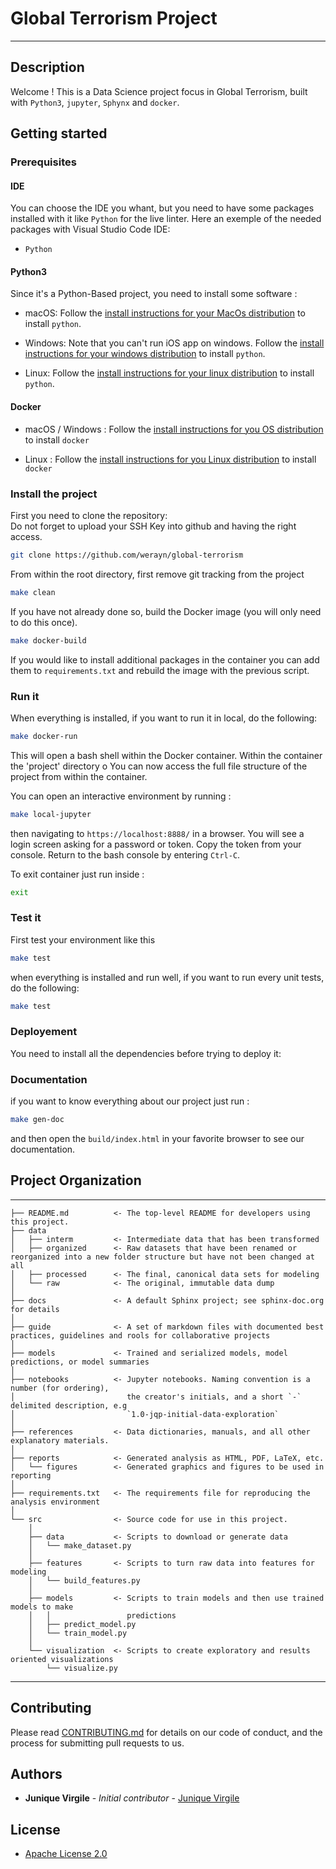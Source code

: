 # Global Terrorism Project
---

## Description

Welcome !
This is a Data Science project focus in Global Terrorism, built with `Python3`, `jupyter`, `Sphynx` and `docker`.

## Getting started

### Prerequisites

#### IDE

You can choose the IDE you whant, but you need to have some packages installed with it like `Python` for the live linter.
Here an exemple of the needed packages with Visual Studio Code IDE:

- `Python`

#### Python3

Since it's a Python-Based project, you need to install some software :

- macOS:
  Follow the [install instructions for your MacOs distribution](https://python/mac) to install `python`.

- Windows:
  Note that you can't run iOS app on windows.
  Follow the [install instructions for your windows distribution](https://python/windows) to install `python`.

- Linux:
  Follow the [install instructions for your linux distribution](https://python/linux) to install `python`.

#### Docker

- macOS / Windows :
    Follow the [install instructions for you OS distribution](https://docs.docker.com/docker-for-windows/install/) to install `docker`

- Linux :
    Follow the [install instructions for you Linux distribution](https://docs.docker.com/install/linux/docker-ce/ubuntu/) to install `docker`

### Install the project

First you need to clone the repository:  
Do not forget to upload your SSH Key into github and having the right access.

```bash
git clone https://github.com/werayn/global-terrorism
```

From within the root directory, first remove git tracking from the project

```bash
make clean
```

If you have not already done so, build the Docker image (you will only need to do this once).

```bash
make docker-build
```

If you would like to install additional packages in the container you can add them to `requirements.txt` and rebuild the image with the previous script.

### Run it

When everything is installed, if you want to run it in local, do the following:

```bash
make docker-run
```

This will open a bash shell within the Docker container. Within the container the 'project' directory o You can now access the full file structure of the project from within the container.

You can open an interactive environment by running :

```bash
make local-jupyter
```

then navigating to `https://localhost:8888/` in a browser.
You will see a login screen asking for a password or token.
Copy the token from your console.
Return to the bash console by entering `Ctrl-C`.

To exit container just run inside :

```bash
exit
```

### Test it

First test your environment like this

```bash
make test
```

when everything is installed and run well, if you want to run every unit tests, do the following:

```bash
make test
```

### Deployement

You need to install all the dependencies before trying to deploy it:

### Documentation

if you want to know everything about our project just run :

```bash
make gen-doc
```

and then open the `build/index.html` in your favorite browser to see our documentation.

## Project Organization
------------
    ├── README.md          <- The top-level README for developers using this project.
    ├── data
    │   ├── interm         <- Intermediate data that has been transformed
    │   ├── organized      <- Raw datasets that have been renamed or reorganized into a new folder structure but have not been changed at all      
    │   ├── processed      <- The final, canonical data sets for modeling
    │   └── raw            <- The original, immutable data dump
    │
    ├── docs               <- A default Sphinx project; see sphinx-doc.org for details
    │
    ├── guide              <- A set of markdown files with documented best practices, guidelines and rools for collaborative projects
    │
    ├── models             <- Trained and serialized models, model predictions, or model summaries
    │
    ├── notebooks          <- Jupyter notebooks. Naming convention is a number (for ordering),
    │                         the creator's initials, and a short `-` delimited description, e.g
    │                         `1.0-jqp-initial-data-exploration`
    │
    ├── references         <- Data dictionaries, manuals, and all other explanatory materials.
    │
    ├── reports            <- Generated analysis as HTML, PDF, LaTeX, etc.
    │   └── figures        <- Generated graphics and figures to be used in reporting
    │
    ├── requirements.txt   <- The requirements file for reproducing the analysis environment
    │
    └── src                <- Source code for use in this project.
        │
        ├── data           <- Scripts to download or generate data
        │   └── make_dataset.py
        │
        ├── features       <- Scripts to turn raw data into features for modeling
        │   └── build_features.py
        │
        ├── models         <- Scripts to train models and then use trained models to make
        │   │                 predictions
        │   ├── predict_model.py
        │   └── train_model.py
        │
        └── visualization  <- Scripts to create exploratory and results oriented visualizations
            └── visualize.py
--------

## Contributing

Please read [CONTRIBUTING.md](CONTRIBUTING.md) for details on our code of conduct, and the process for submitting pull requests to us.

## Authors

* **Junique Virgile** - *Initial contributor* - [Junique Virgile](https://github.com/werayn)

## License

- [Apache License 2.0](https://www.apache.org/licenses/LICENSE-2.0)
